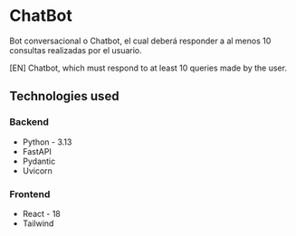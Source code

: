 # ChatBot
Bot conversacional o Chatbot, el cual deberá responder a al menos 10 consultas realizadas por el usuario.

[EN] Chatbot, which must respond to at least 10 queries made by the user.

## Technologies used
### Backend
<ul>
  <li>Python - 3.13</li>
  <li>FastAPI</li>
  <li>Pydantic</li>
  <li>Uvicorn</li>
</ul>

### Frontend
<ul>
  <li>React - 18</li>
  <li>Tailwind</li>
</ul>


